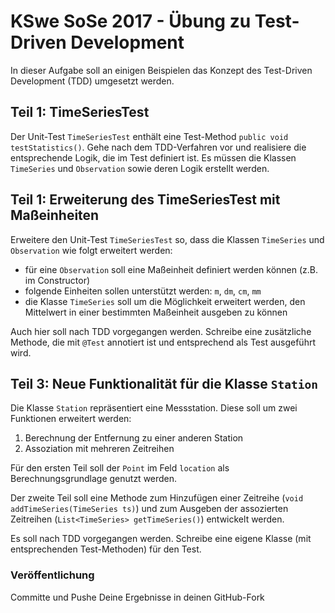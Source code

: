 # KSwe SoSe 2017 - Übung zu Test-Driven Development

In dieser Aufgabe soll an einigen Beispielen das Konzept des Test-Driven
Development (TDD) umgesetzt werden.

## Teil 1: TimeSeriesTest

Der Unit-Test `TimeSeriesTest` enthält eine Test-Method `public void testStatistics()`.
Gehe nach dem TDD-Verfahren vor und realisiere die entsprechende Logik, die im
Test definiert ist. Es müssen die Klassen `TimeSeries` und
`Observation` sowie deren Logik erstellt werden.

## Teil 1: Erweiterung des TimeSeriesTest mit Maßeinheiten

Erweitere den  Unit-Test `TimeSeriesTest` so, dass die Klassen `TimeSeries` und
`Observation` wie folgt erweitert werden:

* für eine `Observation` soll eine Maßeinheit definiert werden können (z.B. im
  Constructor)
 * folgende Einheiten sollen unterstützt werden: `m`, `dm`, `cm`, `mm`
* die Klasse `TimeSeries` soll um die Möglichkeit erweitert werden, den Mittelwert
  in einer bestimmten Maßeinheit ausgeben zu können

Auch hier soll nach TDD vorgegangen werden. Schreibe eine zusätzliche Methode,
die mit `@Test` annotiert ist und entsprechend als Test ausgeführt wird.

## Teil 3: Neue Funktionalität für die Klasse `Station`

Die Klasse `Station` repräsentiert eine Messstation. Diese soll um zwei
Funktionen erweitert werden:

1. Berechnung der Entfernung zu einer anderen Station
2. Assoziation mit mehreren Zeitreihen

Für den ersten Teil soll der `Point` im Feld `location` als Berechnungsgrundlage
genutzt werden.

Der zweite Teil soll eine Methode zum Hinzufügen einer Zeitreihe
(`void addTimeSeries(TimeSeries ts)`) und zum Ausgeben der assozierten Zeitreihen
(`List<TimeSeries> getTimeSeries()`) entwickelt werden.

Es soll nach TDD vorgegangen werden. Schreibe eine eigene Klasse (mit
entsprechenden Test-Methoden) für den Test.

### Veröffentlichung

Committe und Pushe Deine Ergebnisse in deinen GitHub-Fork
